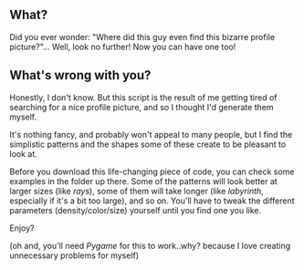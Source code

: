## What?
Did you ever wonder: "Where did this guy even find this bizarre profile picture?"...
Well, look no further! Now you can have one too!

## What's wrong with you?  
Honestly, I don't know. But this script is the result of me getting tired of searching for a nice profile picture, and so I thought I'd generate them myself.

It's nothing fancy, and probably won't appeal to many people, but I find the simplistic patterns and the shapes some of these create to be pleasant to look at.

Before you download this life-changing piece of code, you can check some examples in the folder up there.
Some of the patterns will look better at larger sizes (like *rays*), some of them will take longer (like *labyrinth*, especially if it's a bit too large), and so on.
You'll have to tweak the different parameters (density/color/size) yourself until you find one you like.

Enjoy?

(oh and, you'll need *Pygame* for this to work..why? because I love creating unnecessary problems for myself)
